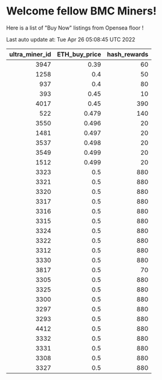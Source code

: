 # Welcome fellow BMC Miners!
Here is a list of "Buy Now" listings from Opensea floor !


Last auto update at: Tue Apr 26 05:08:45 UTC 2022


|   ultra_miner_id |   ETH_buy_price |   hash_rewards |
|-----------------:|----------------:|---------------:|
|             3947 |           0.39  |             60 |
|             1258 |           0.4   |             50 |
|              937 |           0.4   |             80 |
|              393 |           0.45  |             10 |
|             4017 |           0.45  |            390 |
|              522 |           0.479 |            140 |
|             3550 |           0.496 |             20 |
|             1481 |           0.497 |             20 |
|             3537 |           0.498 |             20 |
|             3549 |           0.499 |             20 |
|             1512 |           0.499 |             20 |
|             3323 |           0.5   |            880 |
|             3321 |           0.5   |            880 |
|             3320 |           0.5   |            880 |
|             3317 |           0.5   |            880 |
|             3316 |           0.5   |            880 |
|             3315 |           0.5   |            880 |
|             3324 |           0.5   |            880 |
|             3322 |           0.5   |            880 |
|             3312 |           0.5   |            880 |
|             3330 |           0.5   |            880 |
|             3817 |           0.5   |             70 |
|             3305 |           0.5   |            880 |
|             3325 |           0.5   |            880 |
|             3300 |           0.5   |            880 |
|             3297 |           0.5   |            880 |
|             3293 |           0.5   |            880 |
|             4412 |           0.5   |            880 |
|             3332 |           0.5   |            880 |
|             3331 |           0.5   |            880 |
|             3308 |           0.5   |            880 |
|             3327 |           0.5   |            880 |